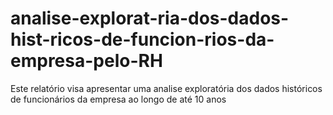 # analise-explorat-ria-dos-dados-hist-ricos-de-funcion-rios-da-empresa-pelo-RH
Este relatório visa apresentar uma analise exploratória dos dados históricos de funcionários da empresa ao longo de até 10 anos
